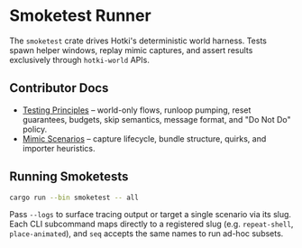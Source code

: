 # Smoketest Runner

The `smoketest` crate drives Hotki's deterministic world harness. Tests spawn helper windows, replay
mimic captures, and assert results exclusively through `hotki-world` APIs.

## Contributor Docs

- [Testing Principles](../../docs/testing-principles.md) – world-only flows, runloop pumping, reset
  guarantees, budgets, skip semantics, message format, and "Do Not Do" policy.
- [Mimic Scenarios](../../docs/mimic-scenarios.md) – capture lifecycle, bundle structure, quirks, and
  importer heuristics.

## Running Smoketests

```bash
cargo run --bin smoketest -- all
```

Pass `--logs` to surface tracing output or target a single scenario via its slug.
Each CLI subcommand maps directly to a registered slug (e.g. `repeat-shell`,
`place-animated`), and `seq` accepts the same names to run ad-hoc subsets.
